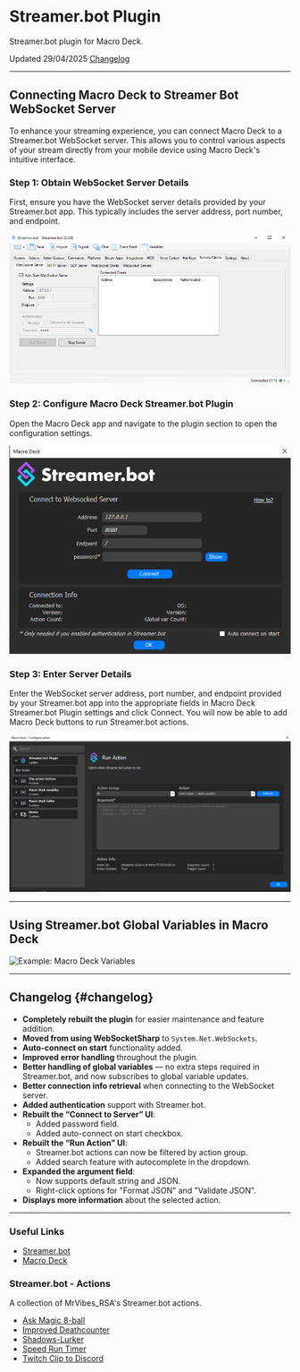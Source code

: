 # Streamer.bot Plugin 

Streamer.bot plugin for Macro Deck.

Updated 29/04/2025 [Changelog](#changelog) 

---

## Connecting Macro Deck to Streamer Bot WebSocket Server

To enhance your streaming experience, you can connect Macro Deck to a Streamer.bot WebSocket server. This allows you to control various aspects of your stream directly from your mobile device using Macro Deck's intuitive interface.

### Step 1: Obtain WebSocket Server Details

First, ensure you have the WebSocket server details provided by your Streamer.bot app. This typically includes the server address, port number, and endpoint.

![Example: Connection to Streamer.bot B](Images/Connection_to_Streamer.botB.png)

### Step 2: Configure Macro Deck Streamer.bot Plugin

Open the Macro Deck app and navigate to the plugin section to open the configuration settings.

![Example: Connection to Streamer.bot A](Images/Connection_to_Streamer.botA.png)

### Step 3: Enter Server Details

Enter the WebSocket server address, port number, and endpoint provided by your Streamer.bot app into the appropriate fields in Macro Deck Streamer.bot Plugin settings and click Connect. You will now be able to add Macro Deck buttons to run Streamer.bot actions.

![Example: Streamer.bot Actions](Images/Streamer.bot_Actions.png)

---

## Using Streamer.bot Global Variables in Macro Deck

![Example: Macro Deck Variables](Images/Macro_Deck_Variables.png)

---

## Changelog {#changelog}
- **Completely rebuilt the plugin** for easier maintenance and feature addition.
- **Moved from using WebSocketSharp** to `System.Net.WebSockets`.
- **Auto-connect on start** functionality added.
- **Improved error handling** throughout the plugin.
- **Better handling of global variables** — no extra steps required in Streamer.bot, and now subscribes to global variable updates.
- **Better connection info retrieval** when connecting to the WebSocket server.
- **Added authentication** support with Streamer.bot.
- **Rebuilt the “Connect to Server” UI**:
  - Added password field.
  - Added auto-connect on start checkbox.
- **Rebuilt the “Run Action” UI**:
  - Streamer.bot actions can now be filtered by action group.
  - Added search feature with autocomplete in the dropdown.
- **Expanded the argument field**:
  - Now supports default string and JSON.
  - Right-click options for "Format JSON" and "Validate JSON".
- **Displays more information** about the selected action.

---
### Useful Links
- [Streamer.bot](https://streamer.bot/)
- [Macro Deck](https://macrodeck.org/)

### Streamer.bot - Actions
A collection of MrVibes_RSA's Streamer.bot actions.

- [Ask Magic 8-ball](Magic-8-ball/README.md)
- [Improved Deathcounter](Improved-Deathcounter/README.md)
- [Shadows-Lurker](Shadows-Lurker/README.md)
- [Speed Run Timer](Speed-Run-Timer/README.md)
- [Twitch Clip to Discord](Clip-To-Discord/README.md)
